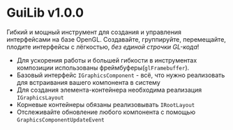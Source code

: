 # GuiLib v1.0.0
Гибкий и мощный инструмент для создания и управления интерфейсами на базе OpenGL.
Создавайте, группируйте, перемещайте, плодите интерфейсы с лёгкостью, *без единой строчки GL-кода*!

- Для ускорения работы и большей гибкости в инструментах композиции использованы фреймбуферы(`glFramebuffer`).
- Базовый интерфейс `IGraphicsComponent` - всё, что нужно реализовать для встраивания вашего компонента в систему
- Для создания элемента-контейнера необходима реализация `IGraphicsLayout`
- Корневые контейнеры обязаны реализовывать `IRootLayout`
- Отслеживайте обновление любого компонента с помощью `GraphicsComponentUpdateEvent`